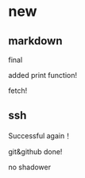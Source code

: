 # new

## markdown

final

added print function!

fetch!

## ssh

Successful
again！

git&github done!

no shadower
